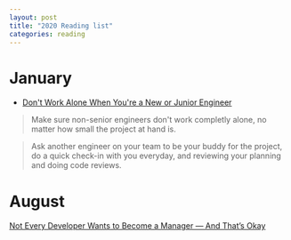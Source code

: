 ```yaml
---
layout: post
title: "2020 Reading list"
categories: reading
---
```


# January
- [Don't Work Alone When You're a New or Junior Engineer](https://blog.pragmaticengineer.com/dont-work-alone/)

> Make sure non-senior engineers don't work completly alone, no matter how small the project at hand is.

> Ask another engineer on your team to be your buddy for the project, do a quick check-in with you everyday, and reviewing your planning and doing code reviews.

# August
[Not Every Developer Wants to Become a Manager — And That’s Okay](https://medium.com/better-programming/not-every-developer-wants-to-become-a-manager-and-thats-okay-e7d76b3efd0e)
